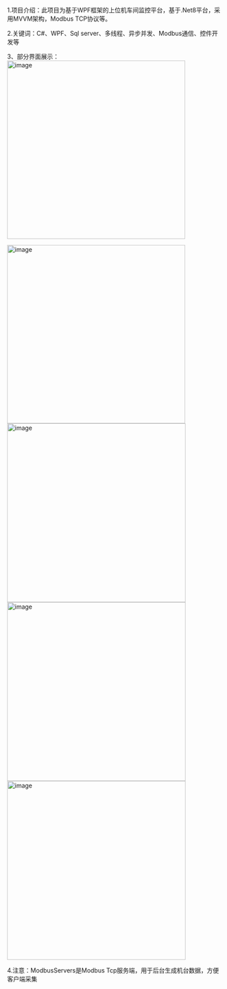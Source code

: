 1.项目介绍：此项目为基于WPF框架的上位机车间监控平台，基于.Net8平台，采用MVVM架构，Modbus TCP协议等。

2.关键词：C#、WPF、Sql server、多线程、异步并发、Modbus通信、控件开发等

3、部分界面展示：
<img width="415" alt="image" src="https://github.com/user-attachments/assets/7b93fd16-8b0f-43b9-903e-0980fea332a5" />

<img width="415" alt="image" src="https://github.com/user-attachments/assets/1be0c507-dd98-4998-af55-2a66174909bf" />

<img width="416" alt="image" src="https://github.com/user-attachments/assets/0a23fe20-e63c-45fe-b3f8-4cd19158e768" />

<img width="416" alt="image" src="https://github.com/user-attachments/assets/44006032-15e9-4750-b396-fae335b15d33" />

<img width="416" alt="image" src="https://github.com/user-attachments/assets/5a5c3297-5bfc-4290-b008-e3531d1cebb8" />

4.注意：ModbusServers是Modbus Tcp服务端，用于后台生成机台数据，方便客户端采集




